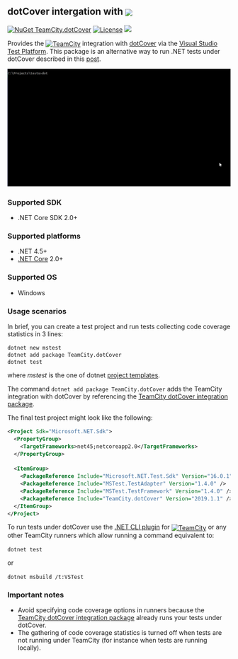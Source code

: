 ## dotCover intergation with [<img src="https://cdn.worldvectorlogo.com/logos/teamcity.svg" height="20" align="center"/>](https://www.jetbrains.com/teamcity/)

[![NuGet TeamCity.dotCover](https://buildstats.info/nuget/TeamCity.dotCover?includePreReleases=false)](https://www.nuget.org/packages/TeamCity.dotCover) [![License](https://img.shields.io/badge/License-Apache%202.0-blue.svg)](https://opensource.org/licenses/Apache-2.0) [<img src="http://teamcity.jetbrains.com/app/rest/builds/buildType:(id:TeamCityPluginsByJetBrains_TeamCitydotCover_Build)/statusIcon.svg"/>](http://teamcity.jetbrains.com/viewType.html?buildTypeId=TeamCityPluginsByJetBrains_TeamCitydotCover_Build&guest=1)

Provides the [<img src="https://cdn.worldvectorlogo.com/logos/teamcity.svg" height="20" align="center" alt="TeamCity" />](https://www.jetbrains.com/teamcity/) integration with [dotCover](https://www.jetbrains.com/dotcover/) via the [Visual Studio Test Platform](https://github.com/Microsoft/vstest). This package is an alternative way to run .NET tests under dotCover described in this [post](https://blog.jetbrains.com/dotnet/2018/08/01/dotnet-dotcover-test/).

<img src="https://github.com/JetBrains/teamcity-dotcover/blob/master/RunTests.gif"/>

### Supported SDK

* .NET Core SDK 2.0+

### Supported platforms

* .NET 4.5+
* [.NET Core](https://docs.microsoft.com/en-us/dotnet/core/) 2.0+

### Supported OS

* Windows

### Usage scenarios

In brief, you can create a test project and run tests collecting code coverage statistics in 3 lines:

```
dotnet new mstest
dotnet add package TeamCity.dotCover
dotnet test
```

where _mstest_ is the one of dotnet [project templates](https://github.com/dotnet/docs/blob/master/docs/core/tools/dotnet-new.md).

The command `dotnet add package TeamCity.dotCover` adds the TeamCity integration with dotCover by referencing the [TeamCity dotCover integration package](https://www.nuget.org/packages/TeamCity.dotCover).
   
The final test project might look like the following:

``` xml
<Project Sdk="Microsoft.NET.Sdk">
  <PropertyGroup>    
    <TargetFrameworks>net45;netcoreapp2.0</TargetFrameworks>    
  </PropertyGroup>

  <ItemGroup>
    <PackageReference Include="Microsoft.NET.Test.Sdk" Version="16.0.1" />
    <PackageReference Include="MSTest.TestAdapter" Version="1.4.0" />
    <PackageReference Include="MSTest.TestFramework" Version="1.4.0" />
    <PackageReference Include="TeamCity.dotCover" Version="2019.1.1" />    
  </ItemGroup>  
</Project>
```

To run tests under dotCover use the [.NET CLI plugin](https://github.com/JetBrains/teamcity-dotnet-plugin) for [<img src="https://cdn.worldvectorlogo.com/logos/teamcity.svg" height="20" align="center" alt="TeamCity" />](https://www.jetbrains.com/teamcity/) or any other TeamCity runners which allow running a command equivalent to:

`dotnet test`

or

`dotnet msbuild /t:VSTest`

### Important notes

* Avoid specifying code coverage options in runners because the [TeamCity dotCover integration package](https://www.nuget.org/packages/TeamCity.dotCover) already runs your tests under dotCover.
* The gathering of code coverage statistics is turned off when tests are not running under TeamCity (for instance when tests are running locally).
